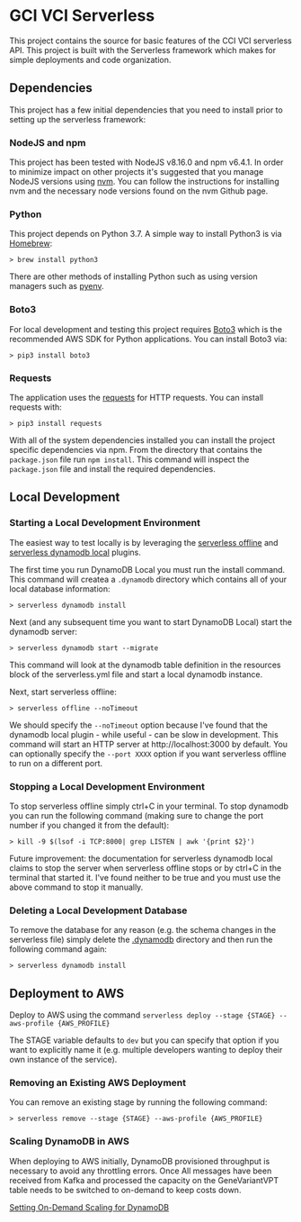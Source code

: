 # GCI VCI Serverless

This project contains the source for basic features of the CCI VCI serverless API. This project is
built with the Serverless framework which makes for simple deployments and code organization.

## Dependencies

This project has a few initial dependencies that you need to install prior to setting up the serverless framework:

### NodeJS and npm

This project has been tested with NodeJS v8.16.0 and npm v6.4.1. In order to minimize impact on other projects it's
suggested that you manage NodeJS versions using [nvm](https://github.com/nvm-sh/nvm). You can follow the instructions for
installing nvm and the necessary node versions found on the nvm Github page.

### Python

This project depends on Python 3.7. A simple way to install Python3 is via [Homebrew](https://formulae.brew.sh/formula/python):

```
> brew install python3
```

There are other methods of installing Python such as using version managers such as [pyenv](https://github.com/pyenv/pyenv).

### Boto3

For local development and testing this project requires [Boto3](https://aws.amazon.com/sdk-for-python/) which is the recommended
AWS SDK for Python applications. You can install Boto3 via:

```
> pip3 install boto3
```

### Requests

The application uses the [requests](https://requests.readthedocs.io/en/master/) for HTTP requests. You can install requests with:

```
> pip3 install requests
```

With all of the system dependencies installed you can install the project specific dependencies via npm. From the directory that contains
the `package.json` file run `npm install`. This command will inspect the `package.json` file and install the required dependencies.

## Local Development

### Starting a Local Development Environment

The easiest way to test locally is by leveraging the [serverless offline](https://serverless.com/plugins/serverless-offline/) and [serverless dynamodb local](https://serverless.com/plugins/serverless-dynamodb-local/) 
plugins. 

The first time you run DynamoDB Local you must run the install command. This command will createa a `.dynamodb` directory which contains all of your local database information:

```
> serverless dynamodb install
```

Next (and any subsequent time you want to start DynamoDB Local) start the dynamodb server:

```
> serverless dynamodb start --migrate
```

This command will look at the dynamodb table definition in the resources block of the serverless.yml file and start a local dynamodb instance.

Next, start serverless offline:

```
> serverless offline --noTimeout 
```

We should specify the `--noTimeout` option because I've found that the dynamodb local plugin - while useful - can be slow in development. This command will start an HTTP server at http://localhost:3000 by default. You can optionally specify the `--port XXXX` option if you want serverless offline to run on a different port.

### Stopping a Local Development Environment

To stop serverless offline simply ctrl+C in your terminal. To stop dynamodb you can run the following command (making sure to change the port number if you changed it from the default):
 
```
> kill -9 $(lsof -i TCP:8000| grep LISTEN | awk '{print $2}')
```

Future improvement: the documentation for serverless dynamodb local claims to stop the server when serverless offline stops or by ctrl+C in the terminal that started it. I've found neither to be
true and you must use the above command to stop it manually.

### Deleting a Local Development Database

To remove the database for any reason (e.g. the schema changes in the serverless file) simply delete the [.dynamodb](.dynamodb) directory and then run the following command again:

```
> serverless dynamodb install
```

## Deployment to AWS

Deploy to AWS using the command `serverless deploy --stage {STAGE} --aws-profile {AWS_PROFILE}`

The STAGE variable defaults to `dev` but you can specify that option if you want to explicitly name it (e.g. multiple developers wanting to deploy their own instance of the service).

### Removing an Existing AWS Deployment

You can remove an existing stage by running the following command:

```
> serverless remove --stage {STAGE} --aws-profile {AWS_PROFILE}
```

### Scaling DynamoDB in AWS

When deploying to AWS initially, DynamoDB provisioned throughput is necessary to avoid any throttling errors.  Once All messages have been received from Kafka and processed the capacity on the GeneVariantVPT table needs to be switched to on-demand to keep costs down.

[Setting On-Demand Scaling for DynamoDB](https://aws.amazon.com/blogs/aws/amazon-dynamodb-on-demand-no-capacity-planning-and-pay-per-request-pricing/)
